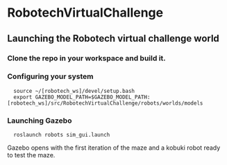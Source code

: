 # RobotechVirtualChallenge

## Launching the Robotech virtual challenge world

### Clone the repo in your workspace and build it.

### Configuring your system
```console
  source ~/[robotech_ws]/devel/setup.bash
  export GAZEBO_MODEL_PATH=$GAZEBO_MODEL_PATH:[robotech_ws]/src/RobotechVirtualChallenge/robots/worlds/models
```
### Launching Gazebo
```console
  roslaunch robots sim_gui.launch
```
Gazebo opens with the first iteration of the maze and a kobuki robot ready to test the maze.
